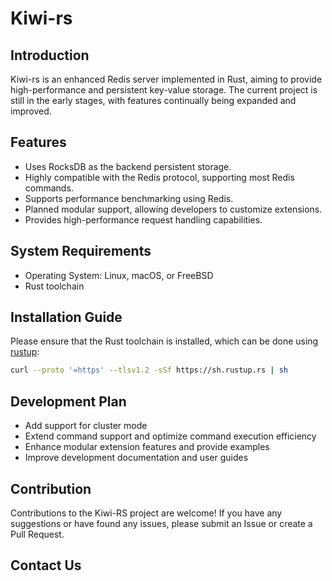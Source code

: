 # Kiwi-rs

## Introduction

Kiwi-rs is an enhanced Redis server implemented in Rust, aiming to provide high-performance and persistent key-value storage. The current project is still in the early stages, with features continually being expanded and improved.

## Features

- Uses RocksDB as the backend persistent storage.
- Highly compatible with the Redis protocol, supporting most Redis commands.
- Supports performance benchmarking using Redis.
- Planned modular support, allowing developers to customize extensions.
- Provides high-performance request handling capabilities.

## System Requirements

- Operating System: Linux, macOS, or FreeBSD
- Rust toolchain

## Installation Guide

Please ensure that the Rust toolchain is installed, which can be done using [rustup](https://rustup.rs/):

```bash
curl --proto '=https' --tlsv1.2 -sSf https://sh.rustup.rs | sh
```

## Development Plan

- Add support for cluster mode
- Extend command support and optimize command execution efficiency
- Enhance modular extension features and provide examples
- Improve development documentation and user guides

## Contribution

Contributions to the Kiwi-RS project are welcome! If you have any suggestions or have found any issues, please submit an Issue or create a Pull Request.

## Contact Us

